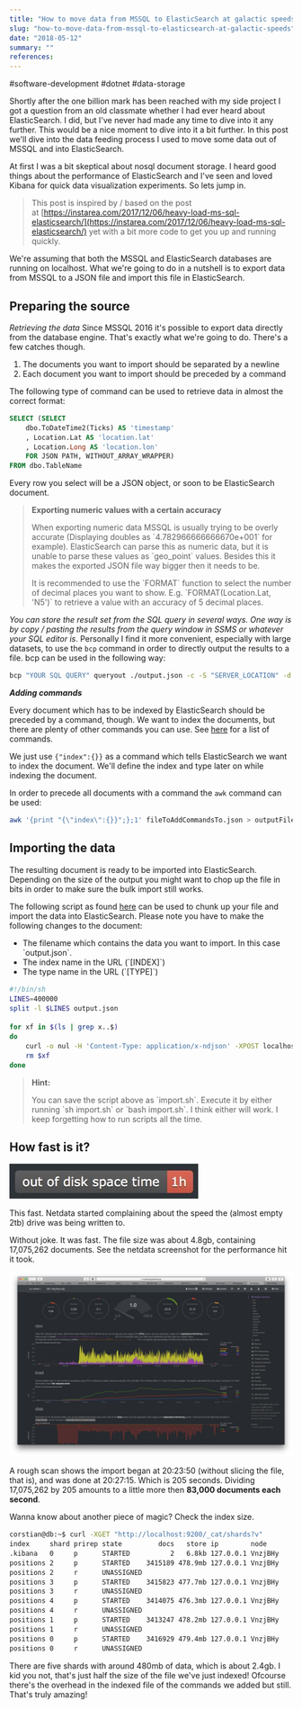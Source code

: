 ```yaml
---
title: "How to move data from MSSQL to ElasticSearch at galactic speeds"
slug: "how-to-move-data-from-mssql-to-elasticsearch-at-galactic-speeds"
date: "2018-05-12"
summary: ""
references: 
---
```


#software-development #dotnet #data-storage

Shortly after the one billion mark has been reached with my side project I got a question from an old classmate whether I had ever heard about ElasticSearch. I did, but I've never had made any time to dive into it any further. This would be a nice moment to dive into it a bit further. In this post we'll dive into the data feeding process I used to move some data out of MSSQL and into ElasticSearch.

At first I was a bit skeptical about nosql document storage. I heard good things about the performance of ElasticSearch and I've seen and loved Kibana for quick data visualization experiments. So lets jump in.

> This post is inspired by / based on the post at&nbsp;[https://instarea.com/2017/12/06/heavy-load-ms-sql-elasticsearch/](https://instarea.com/2017/12/06/heavy-load-ms-sql-elasticsearch/) yet with a bit more code to get you up and running quickly.

We're assuming that both the MSSQL and ElasticSearch databases are running on localhost. What we're going to do in a nutshell is to export data from MSSQL to a JSON file and import this file in ElasticSearch.

## Preparing the source

*Retrieving the data* Since MSSQL 2016 it's possible to export data directly from the database engine. That's exactly what we're going to do. There's a few catches though.

1. The documents you want to import should be separated by a newline
2. Each document you want to import should be preceded by a command

The following type of command can be used to retrieve data in almost the correct format:

```sql
SELECT (SELECT
    dbo.ToDateTime2(Ticks) AS 'timestamp'
    , Location.Lat AS 'location.lat'
    , Location.Long AS 'location.lon'
    FOR JSON PATH, WITHOUT_ARRAY_WRAPPER)
FROM dbo.TableName
```

Every row you select will be a JSON object, or soon to be ElasticSearch document.

> **Exporting numeric values with a certain accuracy**
>
>
> When exporting numeric data MSSQL is usually trying to be overly accurate (Displaying doubles as \`4.782966666666670e+001\` for example). ElasticSearch can parse this as numeric data, but it is unable to parse these values as \`geo\_point\` values. Besides this it makes the exported JSON file way bigger then it needs to be.
>
>
> It is recommended to use the \`FORMAT\` function to select the number of decimal places you want to show. E.g. \`FORMAT(Location.Lat, 'N5')\` to retrieve a value with an accuracy of 5 decimal places.

*You can store the result set from the SQL query in several ways. One way is by copy / pasting the results from the query window in SSMS or whatever your SQL editor is*. Personally I find it more convenient, especially with large datasets, to use the `bcp` command in order to directly output the results to a file. bcp can be used in the following way:

```bash
bcp "YOUR SQL QUERY" queryout ./output.json -c -S "SERVER_LOCATION" -d DATABASE_NAME -U "DATABASE_USER" -P "DATABASE_USER_PASSWORD"
```

***Adding commands***

Every document which has to be indexed by ElasticSearch should be preceded by a command, though. We want to index the documents, but there are plenty of other commands you can use. See [here](https://www.elastic.co/guide/en/elasticsearch/reference/current/docs-bulk.html) for a list of commands.

We just use `{"index":{}}` as a command which tells ElasticSearch we want to index the document. We'll define the index and type later on while indexing the document.

In order to precede all documents with a command the `awk` command can be used:

```bash
awk '{print "{\"index\":{}}";};1' fileToAddCommandsTo.json > outputFileWithCommandsAdded.json
```

## Importing the data

The resulting document is ready to be imported into ElasticSearch. Depending on the size of the output you might want to chop up the file in bits in order to make sure the bulk import still works.

The following script as found [here](https://instarea.com/2017/12/06/heavy-load-ms-sql-elasticsearch/) can be used to chunk up your file and import the data into ElasticSearch. Please note you have to make the following changes to the document:

* The filename which contains the data you want to import. In this case \`output.json\`.
* The index name in the URL (\`[INDEX]\`)
* The type name in the URL (\`[TYPE]\`)

```bash
#!/bin/sh
LINES=400000
split -l $LINES output.json

for xf in $(ls | grep x..$)
do
    curl -o nul -H 'Content-Type: application/x-ndjson' -XPOST localhost:9200/[INDEX]/[TYPE]/_bulk --data-binary @$xf
    rm $xf
done
```

> **Hint:**
>
>
> You can save the script above as \`import.sh\`. Execute it by either running \`sh import.sh\` or \`bash import.sh\`. I think either will work. I keep forgetting how to run scripts all the time.

## How fast is it?

![When running the script to import data into ElasticSearch, NetData began to complain about the time the 2Tb disk would be full, in this case less then one hour.](/uploads/photo_2018_05_11_11_07_4_e826c8de11.jpg)

This fast. Netdata started complaining about the speed the (almost empty 2tb) drive was being written to.

Without joke. It was fast. The file size was about 4.8gb, containing 17,075,262 documents. See the netdata screenshot for the performance hit it took.

![Picture showing the performance hits the server takes when importing data from MSSQL into ElasticSearch. Monitoring tool used is NetData. It's pretty fast.](/uploads/photo_2018_05_11_11_07_10_8af0702463.jpg)

A rough scan shows the import began at 20:23:50 (without slicing the file, that is), and was done at 20:27:15. Which is 205 seconds. Dividing 17,075,262 by 205 amounts to a little more then **83,000 documents each second**.

Wanna know about another piece of magic? Check the index size.

```bash
corstian@db:~$ curl -XGET "http://localhost:9200/_cat/shards?v"
index     shard prirep state         docs   store ip        node
.kibana   0     p      STARTED          2   6.8kb 127.0.0.1 VnzjBHy
positions 2     p      STARTED    3415189 478.9mb 127.0.0.1 VnzjBHy
positions 2     r      UNASSIGNED
positions 3     p      STARTED    3415823 477.7mb 127.0.0.1 VnzjBHy
positions 3     r      UNASSIGNED
positions 4     p      STARTED    3414075 476.3mb 127.0.0.1 VnzjBHy
positions 4     r      UNASSIGNED
positions 1     p      STARTED    3413247 478.2mb 127.0.0.1 VnzjBHy
positions 1     r      UNASSIGNED
positions 0     p      STARTED    3416929 479.4mb 127.0.0.1 VnzjBHy
positions 0     r      UNASSIGNED
```

There are five shards with around 480mb of data, which is about 2.4gb. I kid you not, that's just half the size of the file we've just indexed! Ofcourse there's the overhead in the indexed file of the commands we added but still. That's truly amazing!
